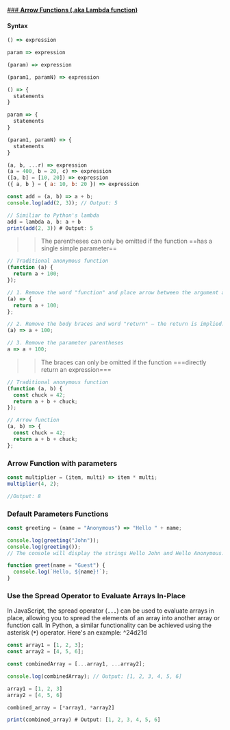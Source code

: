 [### ****Arrow Functions (.aka Lambda function)****](https://developer.mozilla.org/en-US/docs/Web/JavaScript/Reference/Functions/Arrow_functions#No_binding_of_this)
#### Syntax
```js
() => expression

param => expression

(param) => expression

(param1, paramN) => expression

() => {
  statements
}

param => {
  statements
}

(param1, paramN) => {
  statements
}
```
```js
(a, b, ...r) => expression
(a = 400, b = 20, c) => expression
([a, b] = [10, 20]) => expression
({ a, b } = { a: 10, b: 20 }) => expression

```
```jsx
const add = (a, b) => a + b;
console.log(add(2, 3)); // Output: 5

// Similiar to Python's lambda
add = lambda a, b: a + b
print(add(2, 3)) # Output: 5
```

>> The parentheses can only be omitted if the function ==has a single simple parameter==
```js
// Traditional anonymous function
(function (a) {
  return a + 100;
});

// 1. Remove the word "function" and place arrow between the argument and opening body bracket
(a) => {
  return a + 100;
};

// 2. Remove the body braces and word "return" — the return is implied.
(a) => a + 100;

// 3. Remove the parameter parentheses
a => a + 100;

```
>> The braces can only be omitted if the function ===directly return an expression=== 
```js
// Traditional anonymous function
(function (a, b) {
  const chuck = 42;
  return a + b + chuck;
});

// Arrow function
(a, b) => {
  const chuck = 42;
  return a + b + chuck;
};
```


### Arrow Function with parameters

```jsx
const multiplier = (item, multi) => item * multi;
multiplier(4, 2);

//Output: 8
```

### Default Parameters Functions

```jsx
const greeting = (name = "Anonymous") => "Hello " + name;

console.log(greeting("John"));
console.log(greeting());
// The console will display the strings Hello John and Hello Anonymous.

function greet(name = "Guest") {
  console.log(`Hello, ${name}!`);
}
```

### ****Use the Spread Operator to Evaluate Arrays In-Place****

In JavaScript, the spread operator (**`...`**) can be used to evaluate arrays in place, allowing you to spread the elements of an array into another array or function call. In Python, a similar functionality can be achieved using the asterisk (**`*`**) operator. Here's an example: ^24d21d

```jsx
const array1 = [1, 2, 3];
const array2 = [4, 5, 6];

const combinedArray = [...array1, ...array2];

console.log(combinedArray); // Output: [1, 2, 3, 4, 5, 6]
```

```jsx
array1 = [1, 2, 3]
array2 = [4, 5, 6]

combined_array = [*array1, *array2]

print(combined_array) # Output: [1, 2, 3, 4, 5, 6]
```
